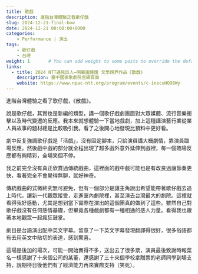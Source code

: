 ```yaml
---
title: 散戲
description: 進階台灣體驗之看歌仔戲
slug: 2024-12-21-final-bow
date: 2024-12-21 00:00:00+0000
categories:
    - Performance | 演出
tags:
    - 歌仔戲
    - 台灣
weight: 1       # You can add weight to some posts to override the default sorting (date descending)
links:
  - title: 2024 NTT遇見巨人—明華園總團 文學跨界作品《散戲》
    description: 臺中國家歌劇院官網頁面
    website: https://www.npac-ntt.org/program/events/c-inecuHQ98Wy
---
```

進階台灣體驗之看了歌仔戲，《散戲》。

說是歌仔戲，其實也是新編的類型，講一個歌仔戲劇團面對大眾媒體、流行音樂衝擊以及時代變遷的反應。我本來就想體驗一下當地戲劇，加上這種講演藝行業從業人員故事的題材總是比較吸引我。看了之後開心地發現比預料中更好看。

劇中反复強調歌仔戲是「活戲」，沒有固定腳本，只給演員講大概劇情，靠演員臨場反應。然後戲中戲的部分就全程出現了超多戲外意外延伸到戲裡，每一個臨場反應都有夠精彩，全場笑個不停。

我之前完全沒有真正欣賞過傳統戲曲，這裡面的戲中戲可能也是有改良過讓節奏更快，看著完全不會覺得無聊，就好神奇。

傳統戲曲的式微終究無可避免，但有一個部分是讓主角說出希望能帶著歌仔戲去追上時代，讓新一代觀眾接受，走進室內劇院裡，甚至演去台灣最大的劇院。這裡就看得我好感動，尤其是想到當下實際在演出的這個團真的做到了這些。雖然自己對歌仔戲沒有任何感情基礎，但畢竟各種戲劇都有一種相通的感人力量。看得我也跟著本地觀眾一起瘋狂鼓掌。

劇目是台語演出配中英文字幕。留意了一下英文字幕發現翻譯得很好，很多俗語都有去用英文中貼切的表達，感到驚喜。

這場是後加的場次，可能一開始賣得不多，送出去了很多票，演員最後致謝時報菜名一樣感謝了十來個公司的某董，還感謝了三十來個學校拿贈票的老師同學到場支持，說期待日後他們有了經濟能力再來實際支持（笑死）。 






